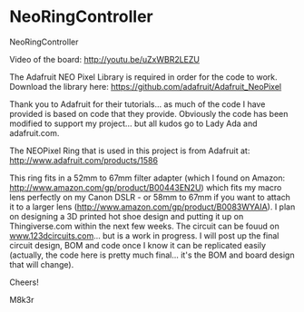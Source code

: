 # NeoRingController
NeoRingController

Video of the board: http://youtu.be/uZxWBR2LEZU

The Adafruit NEO Pixel Library is required in order for the code to work.  Download the library here:
https://github.com/adafruit/Adafruit_NeoPixel

Thank you to Adafruit for their tutorials... as much of the code I have provided is based on code that they provide.  Obviously the code has been modified to support my project... but all kudos go to Lady Ada and adafruit.com.

The NEOPixel Ring that is used in this project is from Adafruit at:  http://www.adafruit.com/products/1586

This ring fits in a 52mm to 67mm filter adapter (which I found on Amazon: http://www.amazon.com/gp/product/B00443EN2U) which fits my macro lens perfectly on my Canon DSLR - or 58mm to 67mm if you want to attach it to a larger lens (http://www.amazon.com/gp/product/B0083WYAIA).  I plan on designing a 3D printed hot shoe design and putting it up on Thingiverse.com within the next few weeks.  The circuit can be fouud on www.123dcircuits.com... but is a work in progress.  I will post up the final circuit design, BOM and code once I know it can be replicated easily (actually, the code here is pretty much final... it's the BOM and board design that will change).

Cheers!

M8k3r
